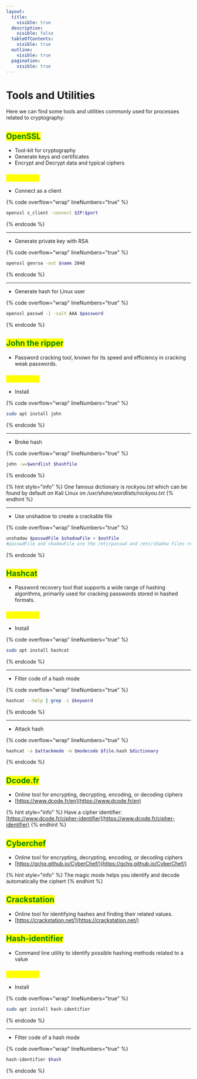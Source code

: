 ```yaml
---
layout:
  title:
    visible: true
  description:
    visible: false
  tableOfContents:
    visible: true
  outline:
    visible: true
  pagination:
    visible: true
---
```


# Tools and Utilities

Here we can find some tools and utilities commonly used for processes related to cryptography:

## <mark style="color:green;">OpenSSL</mark>

* Tool-kit for cryptography
* Generate keys and certificates
* Encrypt and Decrypt data and typical ciphers

### <mark style="color:yellow;">**Commands**</mark>

* Connect as a client

{% code overflow="wrap" lineNumbers="true" %}
```bash
openssl s_client -connect $IP:$port
```
{% endcode %}

***

* Generate private key with RSA

{% code overflow="wrap" lineNumbers="true" %}
```bash
openssl genrsa -out $name 2048
```
{% endcode %}

***

* Generate hash for Linux user

{% code overflow="wrap" lineNumbers="true" %}
```bash
openssl passwd -1 -salt AAA $password
```
{% endcode %}

## <mark style="color:green;">John the ripper</mark>

* Password cracking tool, known for its speed and efficiency in cracking weak passwords.

### <mark style="color:yellow;">Commands</mark>

* Install

{% code overflow="wrap" lineNumbers="true" %}
```bash
sudo apt install john
```
{% endcode %}

***

* Broke hash

{% code overflow="wrap" lineNumbers="true" %}
```bash
john -w=$wordlist $hashfile
```
{% endcode %}

{% hint style="info" %}
One famous dictionary is _rockyou.txt_ which can be found by default on Kali Linux on _/usr/share/wordlists/rockyou.txt_
{% endhint %}

***

* Use unshadow to create a crackable file

{% code overflow="wrap" lineNumbers="true" %}
```bash
unshadow $passwdFile $shadowFile > $outFile
#passwdFile and shadowFile are the /etc/passwd and /etc/shadow files respectively
```
{% endcode %}

## <mark style="color:green;">Hashcat</mark>

* Password recovery tool that supports a wide range of hashing algorithms, primarily used for cracking passwords stored in hashed formats.

### <mark style="color:yellow;">Commands</mark>

* Install

{% code overflow="wrap" lineNumbers="true" %}
```bash
sudo apt install hashcat
```
{% endcode %}

***

* Filter code of a hash mode

{% code overflow="wrap" lineNumbers="true" %}
```bash
hashcat --help | grep -i $keyword
```
{% endcode %}

***

* Attack hash

{% code overflow="wrap" lineNumbers="true" %}
```bash
hashcat -a $attackmode -m $modecode $file.hash $dictionary
```
{% endcode %}

## <mark style="color:green;">Dcode.fr</mark>

* Online tool for encrypting, decrypting, encoding, or decoding ciphers
* [https://www.dcode.fr/en](https://www.dcode.fr/en)

{% hint style="info" %}
Have a cipher identifier: [https://www.dcode.fr/cipher-identifier](https://www.dcode.fr/cipher-identifier)
{% endhint %}

## <mark style="color:green;">Cyberchef</mark>

* Online tool for encrypting, decrypting, encoding, or decoding ciphers
* [https://gchq.github.io/CyberChef/](https://gchq.github.io/CyberChef/)

{% hint style="info" %}
The magic mode helps you identify and decode automatically the ciphert
{% endhint %}

## <mark style="color:green;">Crackstation</mark>

* Online tool for identifying hashes and finding their related values.
* [https://crackstation.net/](https://crackstation.net/)

## <mark style="color:green;">Hash-identifier</mark>

* Command line utility to identify possible hashing methods related to a value

### <mark style="color:yellow;">Commands</mark>

* Install

{% code overflow="wrap" lineNumbers="true" %}
```bash
sudo apt install hash-identifier
```
{% endcode %}

***

* Filter code of a hash mode

{% code overflow="wrap" lineNumbers="true" %}
```bash
hash-identifier $hash
```
{% endcode %}
